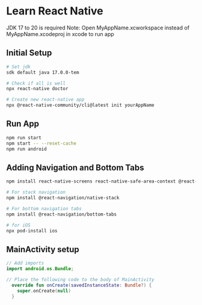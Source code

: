 # Learn React Native

JDK 17 to 20 is required
Note: Open MyAppName.xcworkspace instead of MyAppName.xcodeproj in xcode to run app

## Initial Setup

```bash
# Set jdk
sdk default java 17.0.0-tem

# Check if all is well
npx react-native doctor

# Create new react-native app
npx @react-native-community/cli@latest init yourAppName
```

## Run App

```bash
npm run start
npm start -- --reset-cache
npm run android
```

## Adding Navigation and Bottom Tabs

```bash
npm install react-native-screens react-native-safe-area-context @react-navigation/native

# For stack navigation
npm install @react-navigation/native-stack

# For bottom navigation tabs
npm install @react-navigation/bottom-tabs

# for iOS
npx pod-install ios
```

## MainActivity setup

```kotlin
// Add imports
import android.os.Bundle;

// Place the following code to the body of MainActivity
  override fun onCreate(savedInstanceState: Bundle?) {
    super.onCreate(null)
  }
```
